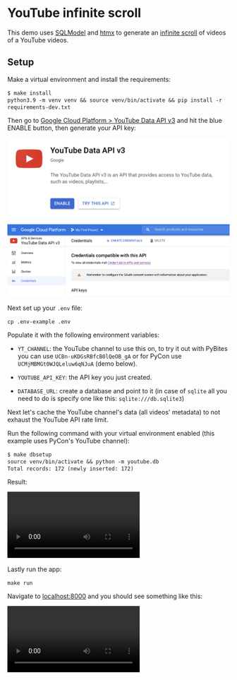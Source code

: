 # YouTube infinite scroll

This demo uses [SQLModel](https://sqlmodel.tiangolo.com/) and [htmx](https://htmx.org/) to generate an [infinite scroll](https://htmx.org/examples/infinite-scroll/) of videos of a YouTube videos.

## Setup

Make a virtual environment and install the requirements:

```
$ make install
python3.9 -m venv venv && source venv/bin/activate && pip install -r requirements-dev.txt
```

Then go to [Google Cloud Platform > YouTube Data API v3](https://console.cloud.google.com/apis/library/youtube.googleapis.com?project=top-repos) and hit the blue ENABLE button, then generate your API key:

![enable the API](assets/youtube-api1.png)

![create an API key](assets/youtube-api2.png)

Next set up your `.env` file:

```
cp .env-example .env
```

Populate it with the following environment variables:

- `YT_CHANNEL`: the YouTube channel to use this on, to try it out with PyBites you can use `UCBn-uKDGsRBfcB0lQeOB_gA` or for PyCon use `UCMjMBMGt0WJQLeluw6qNJuA` (demo below).

- `YOUTUBE_API_KEY`: the API key you just created.

- `DATABASE_URL`: create a database and point to it (in case of `sqlite` all you need to do is specify one like this: `sqlite:///db.sqlite3`)

Next let's cache the YouTube channel's data (all videos' metadata) to not exhaust the YouTube API rate limit.

Run the following command with your virtual environment enabled (this example uses PyCon's YouTube channel):

```
$ make dbsetup
source venv/bin/activate && python -m youtube.db
Total records: 172 (newly inserted: 172)
```

Result:

![importing YouTube video metadata](https://user-images.githubusercontent.com/387927/133118592-87d5b8d3-a87c-4be3-81f1-8457c0eb182c.mp4)

Lastly run the app:

```
make run
```

Navigate to [localhost:8000](http://localhost:8000/) and you should see something like this:

![demoing result of infinite scroll](https://user-images.githubusercontent.com/387927/133118934-29655671-8d4e-4483-8a3e-cdffe0fabbd4.mp4)
